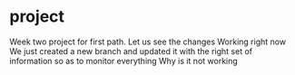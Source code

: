 # project
Week two project for first path. 
Let us see the changes
Working right now
We just created a new branch and updated it with the right set of information so as to monitor everything
Why is it not working